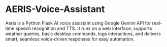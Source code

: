 # AERIS-Voice-Assistant
Aeris is a Python Flask AI voice assistant using Google Gemini API for real-time speech recognition and TTS. It runs on a web interface, supports weather queries, basic desktop commands, logs interactions, and delivers smart, seamless voice-driven responses for easy automation.
